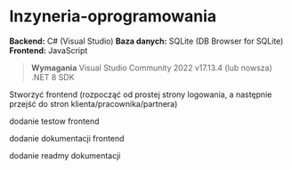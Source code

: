 # Inzyneria-oprogramowania

**Backend:** C# (Visual Studio)
**Baza danych:** SQLite (DB Browser for SQLite)
**Frontend:** JavaScript

>**Wymagania**
Visual Studio Community 2022 v17.13.4 (lub nowsza)
.NET 8 SDK

Stworzyć frontend (rozpocząć od prostej strony logowania, a następnie przejść do stron klienta/pracownika/partnera)

dodanie testow frontend

dodanie dokumentacji frontend


dodanie readmy dokumentacji
